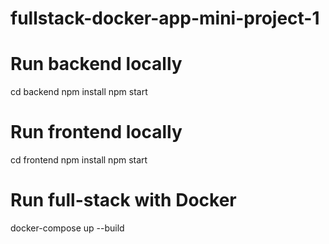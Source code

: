 # fullstack-docker-app-mini-project-1

# Run backend locally
cd backend
npm install
npm start

# Run frontend locally
cd frontend
npm install
npm start

# Run full-stack with Docker
docker-compose up --build
